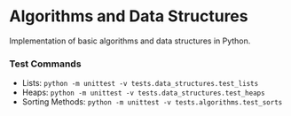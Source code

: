 # Algorithms and Data Structures

Implementation of basic algorithms and data structures in Python. 

### Test Commands

- Lists: `python -m unittest -v tests.data_structures.test_lists`
- Heaps: `python -m unittest -v tests.data_structures.test_heaps`
- Sorting Methods: `python -m unittest -v tests.algorithms.test_sorts`
